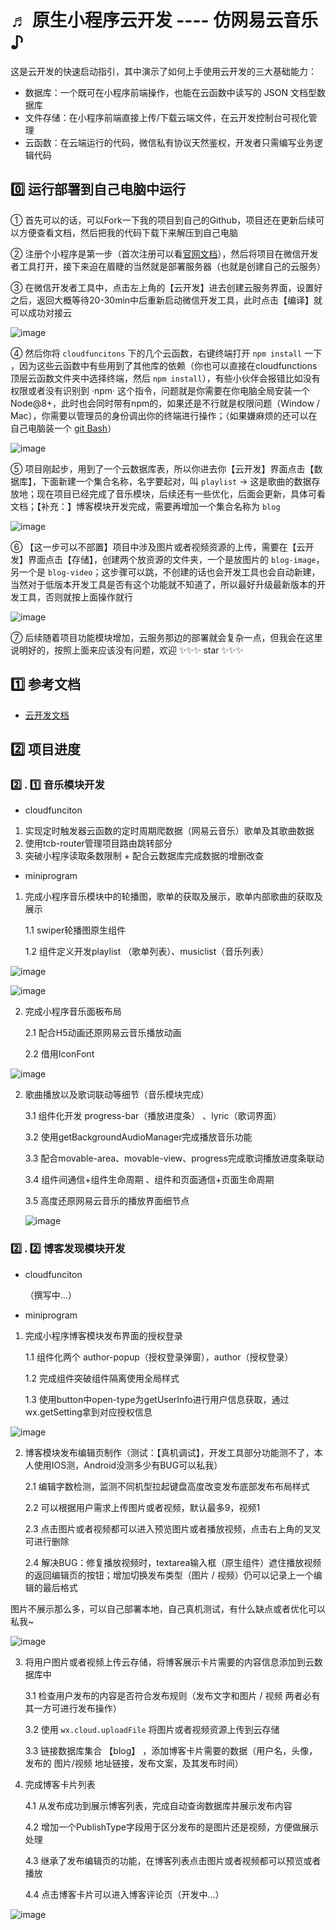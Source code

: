 # ♬ 原生小程序云开发 ---- 仿网易云音乐 ♪

这是云开发的快速启动指引，其中演示了如何上手使用云开发的三大基础能力：

- 数据库：一个既可在小程序前端操作，也能在云函数中读写的 JSON 文档型数据库
- 文件存储：在小程序前端直接上传/下载云端文件，在云开发控制台可视化管理
- 云函数：在云端运行的代码，微信私有协议天然鉴权，开发者只需编写业务逻辑代码

## 0️⃣  运行部署到自己电脑中运行

① 首先可以的话，可以Fork一下我的项目到自己的Github，项目还在更新后续可以方便查看文档，然后把我的代码下载下来解压到自己电脑

② 注册个小程序是第一步（首次注册可以看[官网文档](https://developers.weixin.qq.com/miniprogram/dev/framework/quickstart/getstart.html#申请帐号)），然后将项目在微信开发者工具打开，接下来迫在眉睫的当然就是部署服务器（也就是创建自己的云服务）

③ 在微信开发者工具中，点击左上角的【云开发】进去创建云服务界面，设置好之后，返回大概等待20-30min中后重新启动微信开发工具，此时点击【编译】就可以成功对接云



![image](https://github.com/Umbrella001/wx-yunyinyue/raw/master/DocImage/deploy_01.png)

④ 然后你将 `cloudfuncitons` 下的几个云函数，右键终端打开 `npm install` 一下 ，因为这些云函数中有些用到了其他库的依赖（你也可以直接在cloudfunctions顶层云函数文件夹中选择终端，然后 `npm install`），有些小伙伴会报错比如没有权限或者没有识别到 ·npm· 这个指令，问题就是你需要在你电脑全局安装一个Node@8+，此时也会同时带有npm的，如果还是不行就是权限问题（Window / Mac），你需要以管理员的身份调出你的终端进行操作；（如果嫌麻烦的还可以在自己电脑装一个 [git Bash](https://git-scm.com/download/)）

![image](https://github.com/Umbrella001/wx-yunyinyue/raw/master/DocImage/deploy_02.png)

⑤ 项目刚起步，用到了一个云数据库表，所以你进去你【云开发】界面点击【数据库】，下面新建一个集合名称，名字要起对，叫 `playlist` → 这是歌曲的数据存放地；现在项目已经完成了音乐模块，后续还有一些优化，后面会更新，具体可看文档；【补充：】博客模块开发完成，需要再增加一个集合名称为 `blog`

![image](https://github.com/Umbrella001/wx-yunyinyue/raw/master/DocImage/deploy_03.png)

⑥ 【这一步可以不部置】项目中涉及图片或者视频资源的上传，需要在【云开发】界面点击【存储】，创建两个放资源的文件夹，一个是放图片的 `blog-image`，另一个是 `blog-video`；这步骤可以跳，不创建的话也会开发工具也会自动新建，当然对于低版本开发工具是否有这个功能就不知道了，所以最好升级最新版本的开发工具，否则就按上面操作就行

![image](https://github.com/Umbrella001/wx-yunyinyue/raw/master/DocImage/cloud-save.png)



⑦ 后续随着项目功能模块增加，云服务那边的部署就会复杂一点，但我会在这里说明好的，按照上面来应该没有问题，欢迎  :sparkles::sparkles::sparkles: star​ :sparkles::sparkles::sparkles:

## 1️⃣  参考文档

- [云开发文档](https://developers.weixin.qq.com/miniprogram/dev/wxcloud/basis/getting-started.html)

## 2️⃣  项目进度

### 2️⃣ . 1️⃣  音乐模块开发

- cloudfunciton

1. 实现定时触发器云函数的定时周期爬数据（网易云音乐）歌单及其歌曲数据
2. 使用tcb-router管理项目路由跳转部分
3. 突破小程序读取条数限制 + 配合云数据库完成数据的增删改查

- miniprogram

1. 完成小程序音乐模块中的轮播图，歌单的获取及展示，歌单内部歌曲的获取及展示

   1.1 swiper轮播图原生组件

   1.2 组件定义开发playlist （歌单列表）、musiclist（音乐列表）


![image](https://github.com/Umbrella001/wx-yunyinyue/raw/master/DocImage/music-panel.png)

![image](https://github.com/Umbrella001/wx-yunyinyue/raw/master/DocImage/music-list.png)

2. 完成小程序音乐面板布局

   2.1 配合H5动画还原网易云音乐播放动画

   2.2 借用IconFont

![image](https://github.com/Umbrella001/wx-yunyinyue/raw/master/DocImage/music-lyric.png)

2. 歌曲播放以及歌词联动等细节（音乐模块完成）

   3.1 组件化开发 progress-bar（播放进度条） 、lyric（歌词界面）

   3.2 使用getBackgroundAudioManager完成播放音乐功能

   3.3 配合movable-area、movable-view、progress完成歌词播放进度条联动

   3.4 组件间通信+组件生命周期 、组件和页面通信+页面生命周期

   3.5 高度还原网易云音乐的播放界面细节点

   ![image](https://github.com/Umbrella001/wx-yunyinyue/raw/master/DocImage/lyric-panel.png)

### 2️⃣ . 2️⃣  博客发现模块开发

- cloudfunciton

  （撰写中...）

- miniprogram



1. 完成小程序博客模块发布界面的授权登录

   1.1 组件化两个 author-popup（授权登录弹窗），author（授权登录）

   1.2 完成组件突破组件隔离使用全局样式

   1.3 使用button中open-type为getUserInfo进行用户信息获取，通过wx.getSetting拿到对应授权信息

![image](https://github.com/Umbrella001/wx-yunyinyue/raw/master/DocImage/blog-author.png)



2. 博客模块发布编辑页制作（测试：【真机调试】，开发工具部分功能测不了，本人使用IOS测，Android没测多少有BUG可以私我）

   2.1 编辑字数检测，监测不同机型拉起键盘高度改变发布底部发布布局样式

   2.2 可以根据用户需求上传图片或者视频，默认最多9，视频1

   2.3 点击图片或者视频都可以进入预览图片或者播放视频，点击右上角的叉叉可进行删除

   2.4 解决BUG：修复播放视频时，textarea输入框（原生组件）遮住播放视频的返回编辑页的按钮；增加切换发布类型（图片 / 视频）仍可以记录上一个编辑的最后格式

图片不展示那么多，可以自己部署本地，自己真机测试，有什么缺点或者优化可以私我~

![image](https://github.com/Umbrella001/wx-yunyinyue/raw/master/DocImage/publish-type.jpg)

3. 将用户图片或者视频上传云存储，将博客展示卡片需要的内容信息添加到云数据库中

   3.1 检查用户发布的内容是否符合发布规则（发布文字和图片 / 视频 两者必有其一方可进行发布操作）

   3.2 使用 `wx.cloud.uploadFile` 将图片或者视频资源上传到云存储

   3.3 链接数据库集合 【blog】 ，添加博客卡片需要的数据（用户名，头像，发布的 图片/视频 地址链接，发布文案，及其发布时间）

4. 完成博客卡片列表

   4.1 从发布成功到展示博客列表，完成自动查询数据库并展示发布内容

   4.2 增加一个PublishType字段用于区分发布的是图片还是视频，方便做展示处理

   4.3 继承了发布编辑页的功能，在博客列表点击图片或者视频都可以预览或者播放

   4.4 点击博客卡片可以进入博客评论页（开发中...）

![image](https://github.com/Umbrella001/wx-yunyinyue/raw/master/DocImage/blog-card.png)

